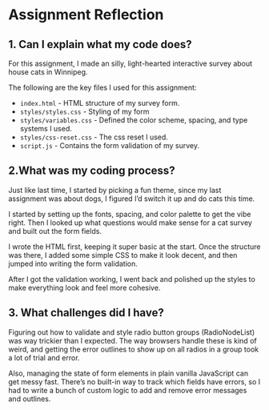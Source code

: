 # Assignment Reflection

## 1. Can I explain what my code does?

For this assignment, I made an silly, light-hearted interactive survey about house cats in Winnipeg.

The following are the key files I used for this assignment:

- `index.html` - HTML structure of my survey form.
- `styles/styles.css` - Styling of my form
- `styles/variables.css` - Defined the color scheme, spacing, and type systems I used.
- `styles/css-reset.css` - The css reset I used.
- `script.js` - Contains the form validation of my survey.

## 2.What was my coding process?

Just like last time, I started by picking a fun theme, since my last assignment was about dogs, I figured I’d switch it up and do cats this time.

I started by setting up the fonts, spacing, and color palette to get the vibe right. Then I looked up what questions would make sense for a cat survey and built out the form fields.

I wrote the HTML first, keeping it super basic at the start. Once the structure was there, I added some simple CSS to make it look decent, and then jumped into writing the form validation.

After I got the validation working, I went back and polished up the styles to make everything look and feel more cohesive.

## 3. What challenges did I have?

Figuring out how to validate and style radio button groups (RadioNodeList) was way trickier than I expected. The way browsers handle these is kind of weird, and getting the error outlines to show up on all radios in a group took a lot of trial and error.

Also, managing the state of form elements in plain vanilla JavaScript can get messy fast. There’s no built-in way to track which fields have errors, so I had to write a bunch of custom logic to add and remove error messages and outlines.
